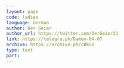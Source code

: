 ```yaml
---
layout: page
code: ladies
language: German
author: Der Geier
author_url: https://twitter.com/DerGeier21
link: https://telegra.ph/Damen-04-07
archive: https://archive.ph/cBkuV
type: text
part: 
---
```

